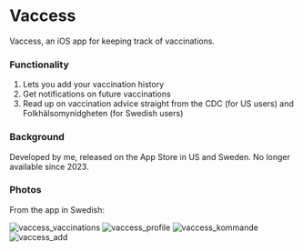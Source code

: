 # Vaccess
Vaccess, an iOS app for keeping track of vaccinations. 

### Functionality
1. Lets you add your vaccination history
2. Get notifications on future vaccinations
3. Read up on vaccination advice straight from the CDC (for US users) and Folkhälsomynidgheten (for Swedish users)

### Background 
Developed by me, released on the App Store in US and Sweden. No longer available since 2023.

### Photos
From the app in Swedish:


![vaccess_vaccinations](https://github.com/user-attachments/assets/16ca2167-3d61-4a77-81d5-e136ad66802d)
![vaccess_profile](https://github.com/user-attachments/assets/dbb564df-c2a6-4e54-896d-e7f8272fb656)
![vaccess_kommande](https://github.com/user-attachments/assets/2da6291f-767a-4890-afea-1ddea0afeae6)
![vaccess_add](https://github.com/user-attachments/assets/32c2782a-6bf4-4d10-9892-f2952ce70951)
